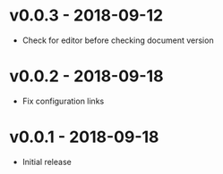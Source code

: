 # v0.0.3 - 2018-09-12
- Check for editor before checking document version

# v0.0.2 - 2018-09-18
- Fix configuration links

# v0.0.1 - 2018-09-18
- Initial release
